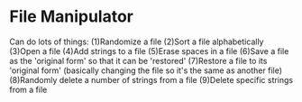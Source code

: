 # File Manipulator
Can do lots of things: (1)Randomize a file
                       (2)Sort a file alphabetically
                       (3)Open a file
                       (4)Add strings to a file
                       (5)Erase spaces in a file
                       (6)Save a file as the 'original form' so that it can be 'restored'
                       (7)Restore a file to its 'original form' (basically changing the file so it's the same as another file)
                       (8)Randomly delete a number of strings from a file
                       (9)Delete specific strings from a file
